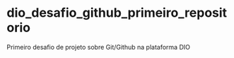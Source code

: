 # dio_desafio_github_primeiro_repositorio
Primeiro desafio de projeto sobre Git/Github na plataforma DIO

